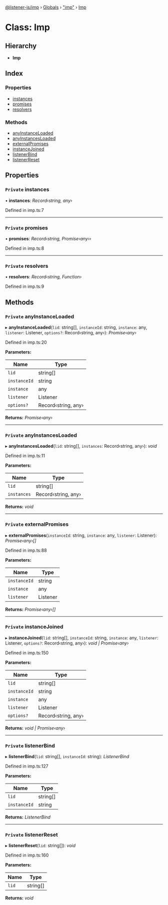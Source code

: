 [@listener-js/imp](../README.md) › [Globals](../globals.md) › ["imp"](../modules/_imp_.md) › [Imp](_imp_.imp.md)

# Class: Imp

## Hierarchy

* **Imp**

## Index

### Properties

* [instances](_imp_.imp.md#private-instances)
* [promises](_imp_.imp.md#private-promises)
* [resolvers](_imp_.imp.md#private-resolvers)

### Methods

* [anyInstanceLoaded](_imp_.imp.md#private-anyinstanceloaded)
* [anyInstancesLoaded](_imp_.imp.md#private-anyinstancesloaded)
* [externalPromises](_imp_.imp.md#private-externalpromises)
* [instanceJoined](_imp_.imp.md#private-instancejoined)
* [listenerBind](_imp_.imp.md#private-listenerbind)
* [listenerReset](_imp_.imp.md#private-listenerreset)

## Properties

### `Private` instances

• **instances**: *Record‹string, any›*

Defined in imp.ts:7

___

### `Private` promises

• **promises**: *Record‹string, Promise‹any››*

Defined in imp.ts:8

___

### `Private` resolvers

• **resolvers**: *Record‹string, Function›*

Defined in imp.ts:9

## Methods

### `Private` anyInstanceLoaded

▸ **anyInstanceLoaded**(`lid`: string[], `instanceId`: string, `instance`: any, `listener`: Listener, `options?`: Record‹string, any›): *Promise‹any›*

Defined in imp.ts:20

**Parameters:**

Name | Type |
------ | ------ |
`lid` | string[] |
`instanceId` | string |
`instance` | any |
`listener` | Listener |
`options?` | Record‹string, any› |

**Returns:** *Promise‹any›*

___

### `Private` anyInstancesLoaded

▸ **anyInstancesLoaded**(`lid`: string[], `instances`: Record‹string, any›): *void*

Defined in imp.ts:11

**Parameters:**

Name | Type |
------ | ------ |
`lid` | string[] |
`instances` | Record‹string, any› |

**Returns:** *void*

___

### `Private` externalPromises

▸ **externalPromises**(`instanceId`: string, `instance`: any, `listener`: Listener): *Promise‹any›[]*

Defined in imp.ts:88

**Parameters:**

Name | Type |
------ | ------ |
`instanceId` | string |
`instance` | any |
`listener` | Listener |

**Returns:** *Promise‹any›[]*

___

### `Private` instanceJoined

▸ **instanceJoined**(`lid`: string[], `instanceId`: string, `instance`: any, `listener`: Listener, `options?`: Record‹string, any›): *void | Promise‹any›*

Defined in imp.ts:150

**Parameters:**

Name | Type |
------ | ------ |
`lid` | string[] |
`instanceId` | string |
`instance` | any |
`listener` | Listener |
`options?` | Record‹string, any› |

**Returns:** *void | Promise‹any›*

___

### `Private` listenerBind

▸ **listenerBind**(`lid`: string[], `instanceId`: string): *ListenerBind*

Defined in imp.ts:127

**Parameters:**

Name | Type |
------ | ------ |
`lid` | string[] |
`instanceId` | string |

**Returns:** *ListenerBind*

___

### `Private` listenerReset

▸ **listenerReset**(`lid`: string[]): *void*

Defined in imp.ts:160

**Parameters:**

Name | Type |
------ | ------ |
`lid` | string[] |

**Returns:** *void*
